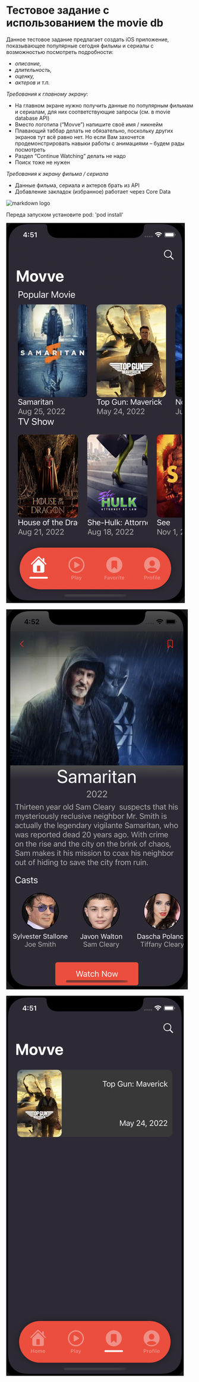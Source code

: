 # Тестовое задание с использованием the movie db
Данное тестовое задание предлагает создать iOS приложение, показывающее популярные сегодня фильмы и сериалы с возможностью посмотреть подробности: 
- *описание,* 
- *длительность,* 
- *оценку,* 
- *актеров и т.п.*

*Требования к главному экрану*:
- На главном экране нужно получить данные по популярным фильмам и сериалам, для них соответствующие запросы (см. в movie database API)
- Вместо логотипа (“Movve”) напишите своё имя / никнейм
- Плавающий таббар делать не обязательно, поскольку других экранов тут всё равно нет. Но если Вам захочется продемонстрировать навыки работы с анимациями – будем рады посмотреть
- Раздел “Continue Watching” делать не надо
- Поиск тоже не нужен

*Требования к экрану фильма / сериала*
- Данные фильма, сериала и актеров брать из API
- Добавление закладок (избранное) работает через Core Data

![markdown logo](https://swiftapps.ru/wp-content/uploads/2022/02/testovoe-zadanie-junior-ios-developer-prilozhenie-movie.webp)

Переда запуском установите pod: 'pod install'

![markdown logo](https://raw.githubusercontent.com/DBerdnikovO/Test-task-1/main/Снимок%20экрана%202022-08-29%20в%2016.51.35.png?token=GHSAT0AAAAAABXZ7SYT24IN7E72SPXSAHFKYYMXCEA)

![markdown logo](https://raw.githubusercontent.com/DBerdnikovO/Test-task-1/main/Снимок%20экрана%202022-08-29%20в%2016.52.12.png?token=GHSAT0AAAAAABXZ7SYTYC5OSIUAF7UUPE4UYYMW5GA)

![markdown logo](https://raw.githubusercontent.com/DBerdnikovO/Test-task-1/main/Снимок%20экрана%202022-08-29%20в%2016.51.54.png?token=GHSAT0AAAAAABXZ7SYSAZS6XV73NI4TMVNQYYMW5XQ)
